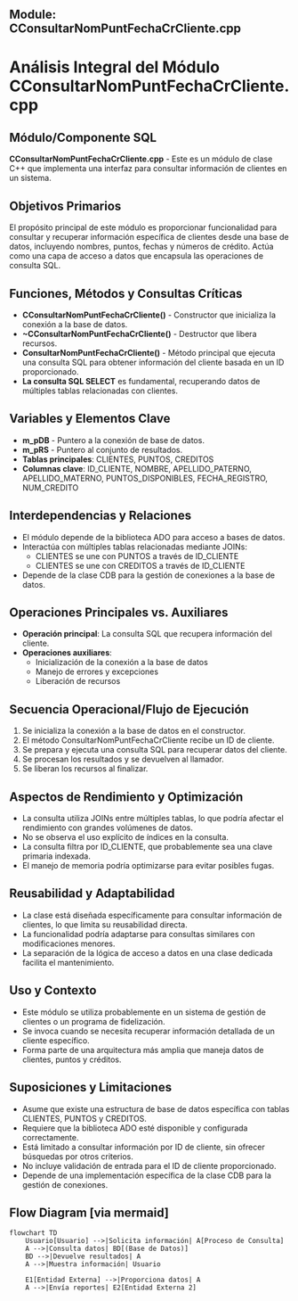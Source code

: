 ## Module: CConsultarNomPuntFechaCrCliente.cpp
# Análisis Integral del Módulo CConsultarNomPuntFechaCrCliente.cpp

## Módulo/Componente SQL
**CConsultarNomPuntFechaCrCliente.cpp** - Este es un módulo de clase C++ que implementa una interfaz para consultar información de clientes en un sistema.

## Objetivos Primarios
El propósito principal de este módulo es proporcionar funcionalidad para consultar y recuperar información específica de clientes desde una base de datos, incluyendo nombres, puntos, fechas y números de crédito. Actúa como una capa de acceso a datos que encapsula las operaciones de consulta SQL.

## Funciones, Métodos y Consultas Críticas
- **CConsultarNomPuntFechaCrCliente()** - Constructor que inicializa la conexión a la base de datos.
- **~CConsultarNomPuntFechaCrCliente()** - Destructor que libera recursos.
- **ConsultarNomPuntFechaCrCliente()** - Método principal que ejecuta una consulta SQL para obtener información del cliente basada en un ID proporcionado.
- **La consulta SQL SELECT** es fundamental, recuperando datos de múltiples tablas relacionadas con clientes.

## Variables y Elementos Clave
- **m_pDB** - Puntero a la conexión de base de datos.
- **m_pRS** - Puntero al conjunto de resultados.
- **Tablas principales**: CLIENTES, PUNTOS, CREDITOS
- **Columnas clave**: ID_CLIENTE, NOMBRE, APELLIDO_PATERNO, APELLIDO_MATERNO, PUNTOS_DISPONIBLES, FECHA_REGISTRO, NUM_CREDITO

## Interdependencias y Relaciones
- El módulo depende de la biblioteca ADO para acceso a bases de datos.
- Interactúa con múltiples tablas relacionadas mediante JOINs:
  - CLIENTES se une con PUNTOS a través de ID_CLIENTE
  - CLIENTES se une con CREDITOS a través de ID_CLIENTE
- Depende de la clase CDB para la gestión de conexiones a la base de datos.

## Operaciones Principales vs. Auxiliares
- **Operación principal**: La consulta SQL que recupera información del cliente.
- **Operaciones auxiliares**:
  - Inicialización de la conexión a la base de datos
  - Manejo de errores y excepciones
  - Liberación de recursos

## Secuencia Operacional/Flujo de Ejecución
1. Se inicializa la conexión a la base de datos en el constructor.
2. El método ConsultarNomPuntFechaCrCliente recibe un ID de cliente.
3. Se prepara y ejecuta una consulta SQL para recuperar datos del cliente.
4. Se procesan los resultados y se devuelven al llamador.
5. Se liberan los recursos al finalizar.

## Aspectos de Rendimiento y Optimización
- La consulta utiliza JOINs entre múltiples tablas, lo que podría afectar el rendimiento con grandes volúmenes de datos.
- No se observa el uso explícito de índices en la consulta.
- La consulta filtra por ID_CLIENTE, que probablemente sea una clave primaria indexada.
- El manejo de memoria podría optimizarse para evitar posibles fugas.

## Reusabilidad y Adaptabilidad
- La clase está diseñada específicamente para consultar información de clientes, lo que limita su reusabilidad directa.
- La funcionalidad podría adaptarse para consultas similares con modificaciones menores.
- La separación de la lógica de acceso a datos en una clase dedicada facilita el mantenimiento.

## Uso y Contexto
- Este módulo se utiliza probablemente en un sistema de gestión de clientes o un programa de fidelización.
- Se invoca cuando se necesita recuperar información detallada de un cliente específico.
- Forma parte de una arquitectura más amplia que maneja datos de clientes, puntos y créditos.

## Suposiciones y Limitaciones
- Asume que existe una estructura de base de datos específica con tablas CLIENTES, PUNTOS y CREDITOS.
- Requiere que la biblioteca ADO esté disponible y configurada correctamente.
- Está limitado a consultar información por ID de cliente, sin ofrecer búsquedas por otros criterios.
- No incluye validación de entrada para el ID de cliente proporcionado.
- Depende de una implementación específica de la clase CDB para la gestión de conexiones.
## Flow Diagram [via mermaid]
```mermaid
flowchart TD
    Usuario[Usuario] -->|Solicita información| A[Proceso de Consulta]
    A -->|Consulta datos| BD[(Base de Datos)]
    BD -->|Devuelve resultados| A
    A -->|Muestra información| Usuario
    
    E1[Entidad Externa] -->|Proporciona datos| A
    A -->|Envía reportes| E2[Entidad Externa 2]
```
